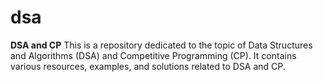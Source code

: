 # dsa
**DSA and CP**
This is a repository dedicated to the topic of Data Structures and Algorithms (DSA) and Competitive Programming (CP). It contains various resources, examples, and solutions related to DSA and CP.
